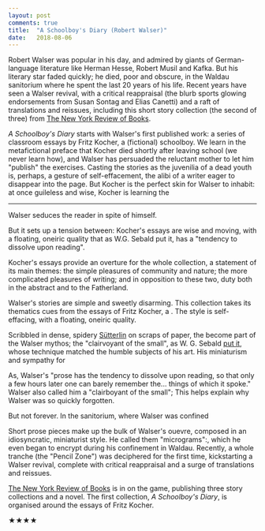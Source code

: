 ```yaml
---
layout: post
comments: true
title:  "A Schoolboy's Diary (Robert Walser)"
date:   2018-08-06
---
```


Robert Walser was popular in his day, and admired by giants
of German-language literature like Herman Hesse, Robert Musil and Kafka.
But his literary star faded quickly; he died, poor and obscure, in
the Waldau sanitorium where he spent the last 20 years of his life.
Recent years have seen a Walser revival, with a critical reappraisal (the blurb sports
glowing endorsements from Susan Sontag and Elias Canetti) and a raft
of translations and reissues, including this short story collection
(the second of three) from
[The New York Review of Books](https://www.nyrb.com/collections/robert-walser).

*A Schoolboy's Diary* starts with Walser's first published work: a
 series of classroom essays by Fritz Kocher, a (fictional) schoolboy.
We learn in the metafictional preface that Kocher died shortly after
 leaving school (we never learn how), and Walser has
 persuaded the reluctant mother to let him "publish" the exercises.
Casting the stories as the juvenilia of a dead youth is, perhaps, a gesture of
 self-effacement, the alibi of a writer eager to disappear into the
 page.
But Kocher is the perfect skin for Walser to inhabit: at once
 guileless and wise, Kocher is learning the 

----

Walser seduces the reader in spite of himself.

 But it sets up a tension between: Kocher's essays are wise and moving, with a floating, oneiric quality
 that as W.G. Sebald put it, has a "tendency to dissolve upon
 reading".

Kocher's essays provide an overture for the whole collection, a
statement of its main themes: the simple pleasures of community and
nature; the more complicated pleasures of writing; and in opposition
to these two, duty both in the abstract and to the Fatherland.

Walser's stories are simple and sweetly disarming. This collection
takes its thematics cues from the essays of Fritz Kocher, a . The style is self-effacing, with a floating, oneiric quality.

Scribbled in dense, spidery
[Sütterlin](https://en.wikipedia.org/wiki/S%C3%BCtterlin) on scraps of
paper, the  become part of the Walser mythos; the "clairvoyant of the
small", as W. G. Sebald
[put it](https://www.newyorker.com/books/page-turner/le-promeneur-solitaire-w-g-sebald-on-robert-walser),
whose technique matched the humble subjects of his art.
His miniaturism and sympathy for 

As,
Walser's "prose has the tendency to dissolve upon reading, so that
only a few hours later one can barely remember the... things of which
it spoke."
Walser also called him a "clairboyant of the small"; 
This helps explain why Walser was so quickly forgotten.

But not forever. In the sanitorium, where Walser was confined 

Short prose pieces make up the bulk of Walser's ouevre, composed in an
idiosyncratic, miniaturist style.
He called them "micrograms":, which he even began to encrypt during his confinement in Waldau.
Recently, a whole tranche (the "Pencil Zone") was deciphered for the
first time, kickstarting a Walser revival, complete with critical
reappraisal and a surge of translations and reissues.

[The New York Review of Books](https://www.nyrb.com/collections/robert-walser)
is in on the game, publishing three story collections and a novel.
The first collection, *A Schoolboy's Diary*, is organised around the
essays of Fritz Kocher.

★★★★
